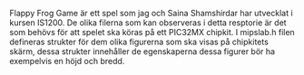 Flappy Frog Game är ett spel som jag och Saina Shamshirdar har utvecklat i kursen IS1200. De olika filerna som kan observeras i detta resptorie är det som behövs för att spelet ska köras på ett PIC32MX chipkit. I mipslab.h filen defineras strukter för dem olika figurerna som ska visas på chipkitets skärm, dessa strukter innehåller de egenskaperna dessa figurer bör ha exempelvis en höjd och bredd.  
 
